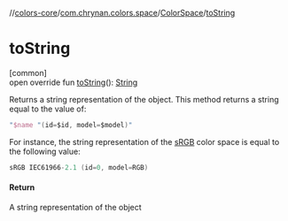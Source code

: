 //[colors-core](../../../index.md)/[com.chrynan.colors.space](../index.md)/[ColorSpace](index.md)/[toString](to-string.md)

# toString

[common]\
open override fun [toString](to-string.md)(): [String](https://kotlinlang.org/api/latest/jvm/stdlib/kotlin/-string/index.html)

Returns a string representation of the object. This method returns a string equal to the value of:

```kotlin
"$name "(id=$id, model=$model)"
```

For instance, the string representation of the [sRGB](../-color-spaces/-s-r-g-b.md) color space is equal to the following value:

```kotlin
sRGB IEC61966-2.1 (id=0, model=RGB)
```

#### Return

A string representation of the object
